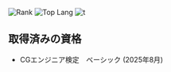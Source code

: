 ![Rank](https://github-readme-stats.vercel.app/api?username=snowsan0113&count_private=true&show_icons=true)
![Top Lang](https://github-readme-stats.vercel.app/api/top-langs/?username=snowsan0113&layout=compact)
![t](https://github-profile-trophy.vercel.app/?username=snowsan0113)

## 取得済みの資格
 - CGエンジニア検定　ベーシック (2025年8月)

